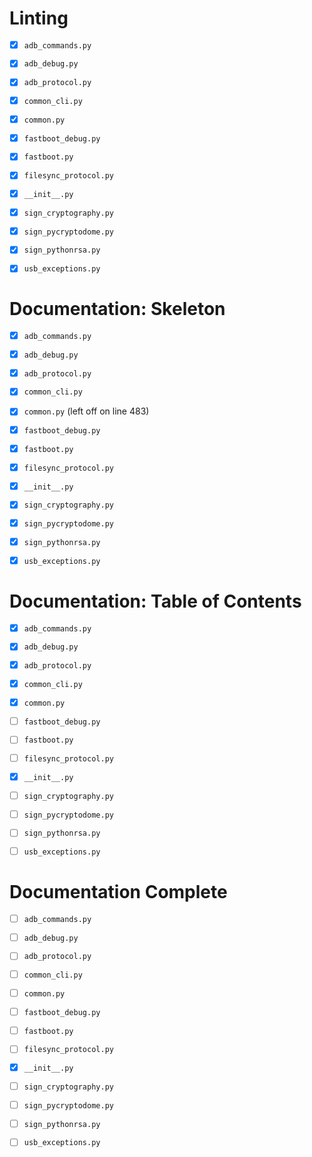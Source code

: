 # Linting

- [x] `adb_commands.py`
- [x] `adb_debug.py`
- [x] `adb_protocol.py`
- [x] `common_cli.py`
- [x] `common.py`
- [x] `fastboot_debug.py`
- [x] `fastboot.py`
- [x] `filesync_protocol.py`
- [x] `__init__.py`
- [x] `sign_cryptography.py`
- [x] `sign_pycryptodome.py`
- [x] `sign_pythonrsa.py`
- [x] `usb_exceptions.py`


# Documentation: Skeleton

- [x] `adb_commands.py`
- [x] `adb_debug.py`
- [x] `adb_protocol.py`
- [x] `common_cli.py`
- [x] `common.py` (left off on line 483)
- [x] `fastboot_debug.py`
- [x] `fastboot.py`
- [x] `filesync_protocol.py`
- [x] `__init__.py`
- [x] `sign_cryptography.py`
- [x] `sign_pycryptodome.py`
- [x] `sign_pythonrsa.py`
- [x] `usb_exceptions.py`


# Documentation: Table of Contents

- [x] `adb_commands.py`
- [x] `adb_debug.py`
- [x] `adb_protocol.py`
- [x] `common_cli.py`
- [x] `common.py`
- [ ] `fastboot_debug.py`
- [ ] `fastboot.py`
- [ ] `filesync_protocol.py`
- [x] `__init__.py`
- [ ] `sign_cryptography.py`
- [ ] `sign_pycryptodome.py`
- [ ] `sign_pythonrsa.py`
- [ ] `usb_exceptions.py`


# Documentation Complete

- [ ] `adb_commands.py`
- [ ] `adb_debug.py`
- [ ] `adb_protocol.py`
- [ ] `common_cli.py`
- [ ] `common.py`
- [ ] `fastboot_debug.py`
- [ ] `fastboot.py`
- [ ] `filesync_protocol.py`
- [x] `__init__.py`
- [ ] `sign_cryptography.py`
- [ ] `sign_pycryptodome.py`
- [ ] `sign_pythonrsa.py`
- [ ] `usb_exceptions.py`

